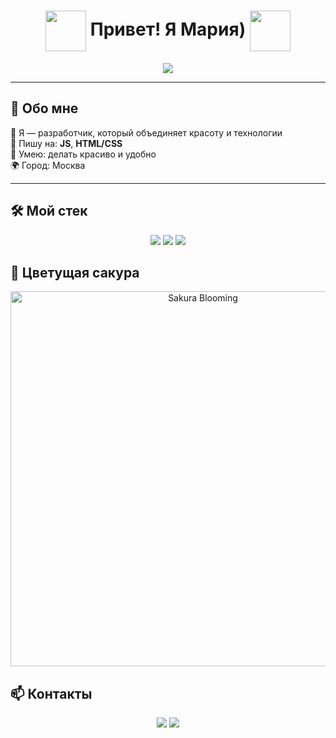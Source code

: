 <h1 align="center">
  <img src="https://i.gifer.com/VeC.gif" width="65" style="vertical-align: middle;" />
  Привет! Я Мария)
  <img src="https://i.gifer.com/VeC.gif" width="65" style="vertical-align: middle;" />
</h1>

<p align="center">
  <img src="https://readme-typing-svg.herokuapp.com?font=Pacifico&size=25&color=FF69B4&center=true&vCenter=true&lines=Добро+пожаловать+в+мой+профиль!;Я+обожаю+код+и+стиль.;Код+красив+как+цветущая+сакура!" />
</p>

---

## 💖 Обо мне

💅 Я — разработчик, который объединяет красоту и технологии  
🧠 Пишу на: **JS**, **HTML/CSS**  
🎨 Умею: делать красиво и удобно  
🌍 Город: Москва  

---

## 🛠️ Мой стек

<p align="center">
  <img src="https://img.shields.io/badge/HTML5-ff69b4?style=for-the-badge&logo=html5&logoColor=white"/>
  <img src="https://img.shields.io/badge/CSS3-db7093?style=for-the-badge&logo=css3&logoColor=white"/>
  <img src="https://img.shields.io/badge/JavaScript-f08080?style=for-the-badge&logo=javascript&logoColor=white"/>
</p>


## 🌸 Цветущая сакура

<p align="center">
  <img src="https://i.gifer.com/D2AS.gif" width="600" alt="Sakura Blooming"/>
</p>



## 📫 Контакты

<p align="center">
  <a href="https://t.me/marxserv"><img src="https://img.shields.io/badge/Telegram-ff69b4?style=for-the-badge&logo=telegram&logoColor=white"/></a>
  <a href="mailto:your@email.com"><img src="https://img.shields.io/badge/Email-db7093?style=for-the-badge&logo=gmail&logoColor=white"/></aЮ
</p>
